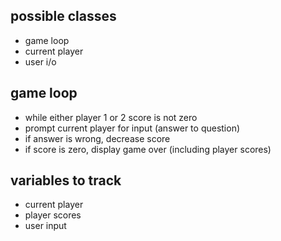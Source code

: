 ## possible classes
  - game loop
  - current player
  - user i/o

## game loop
  - while either player 1 or 2 score is not zero
  - prompt current player for input (answer to question)
  - if answer is wrong, decrease score
  - if score is zero, display game over (including player scores)

## variables to track
  - current player
  - player scores
  - user input